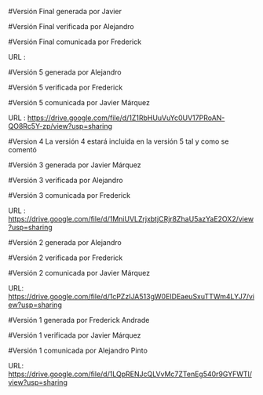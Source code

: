 
#Versión Final generada por Javier

#Versión Final verificada por Alejandro

#Versión Final comunicada por Frederick

URL :

#Versión 5 generada por Alejandro

#Versión 5 verificada por Frederick

#Versión 5 comunicada por Javier Márquez

URL : https://drive.google.com/file/d/1Z1RbHUuVuYc0UV17PRoAN-QO8Rc5Y-zp/view?usp=sharing

#Version 4 La versión 4 estará incluida en la versión 5 tal y como se comentó

#Versión 3 generada por Javier Márquez

#Versión 3 verificada por Alejandro

#Versión 3 comunicada por Frederick

URL : https://drive.google.com/file/d/1MniUVLZrjxbtjCRjr8ZhaU5azYaE2OX2/view?usp=sharing

#Versión 2 generada por Alejandro

#Versión 2 verificada por Frederick

#Versión 2 comunicada por Javier Márquez

URL: https://drive.google.com/file/d/1cPZzIJA513gW0EIDEaeuSxuTTWm4LYJ7/view?usp=sharing

#Versión 1 generada por Frederick Andrade

#Versión 1 verificada por Javier Márquez

#Versión 1 comunicada por Alejandro Pinto

URL: https://drive.google.com/file/d/1LQpRENJcQLVvMc7ZTenEg540r9GYFWTl/view?usp=sharing